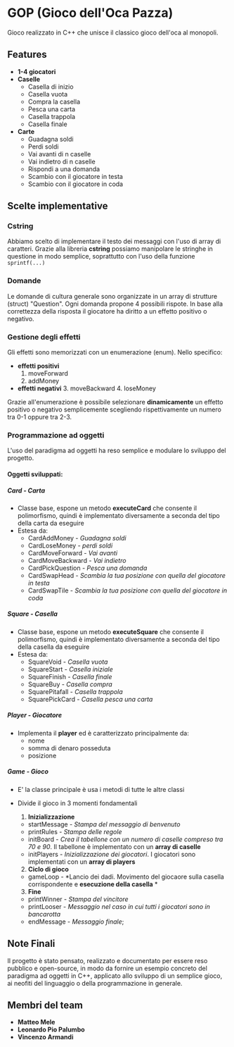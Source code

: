 # GOP (Gioco dell'Oca Pazza)

Gioco realizzato in C++ che unisce il classico gioco dell'oca al monopoli.

## Features
- **1-4 giocatori**
- **Caselle**
  - Casella di inizio
  - Casella vuota
  - Compra la casella
  - Pesca una carta
  - Casella trappola
  - Casella finale
- **Carte**
  - Guadagna soldi
  - Perdi soldi
  - Vai avanti di n caselle
  - Vai indietro di n caselle
  - Rispondi a una domanda
  - Scambio con il giocatore in testa
  - Scambio con il giocatore in coda

## Scelte implementative

### Cstring

Abbiamo scelto di implementare il testo dei messaggi con l'uso di array di caratteri. Grazie alla libreria **cstring** possiamo manipolare le stringhe in questione in modo semplice, soprattutto con l'uso della funzione  `sprintf(...)`

### Domande

Le domande di cultura generale sono organizzate in un array di strutture (struct) "Question".
Ogni domanda propone 4 possibili rispote. In base alla correttezza della risposta il giocatore ha diritto a un effetto positivo o negativo.

### Gestione degli effetti

Gli effetti sono memorizzati con un enumerazione (enum). Nello specifico:
- **effetti positivi**
  1. moveForward
  2. addMoney
- **effetti negativi**
  3. moveBackward
  4. loseMoney

Grazie all'enumerazione è possibile selezionare **dinamicamente** un effetto positivo o negativo semplicemente scegliendo rispettivamente un numero tra 0-1 oppure tra 2-3.

### Programmazione ad oggetti

L'uso del paradigma ad oggetti ha reso semplice e modulare lo sviluppo del progetto.

#### Oggetti sviluppati:

##### Card - *Carta*

- Classe base, espone un metodo **executeCard** che consente il polimorfismo, quindi è implementato diversamente a seconda del tipo della carta da eseguire
- Estesa da:
  - CardAddMoney - *Guadagna soldi*
  - CardLoseMoney - *perdi soldi*
  - CardMoveForward - *Vai avanti*
  - CardMoveBackward - *Vai indietro*
  - CardPickQuestion - *Pesca una domanda*
  - CardSwapHead - *Scambia la tua posizione con quella del giocatore in testa*
  - CardSwapTile - *Scambia la tua posizione con quella del giocatore in coda*

#####  Square - *Casella*
- Classe base, espone un metodo **executeSquare** che consente il polimorfismo, quindi è implementato diversamente a seconda del tipo della casella da eseguire
- Estesa da:
  - SquareVoid - *Casella vuota*
  - SquareStart - *Casella iniziale*
  - SquareFinish - *Casella finale*
  - SquareBuy - *Casella compra*
  - SquarePitafall - *Casella trappola*
  - SquarePickCard - *Casella pesca una carta*

##### Player - *Giocatore*
- Implementa il **player** ed è caratterizzato principalmente da:
  - nome
  - somma di denaro posseduta
  - posizione

##### Game - *Gioco*
- E' la classe principale è usa i metodi di tutte le altre classi
- Divide il gioco in 3 momenti fondamentali
  1. **Inizializzazione**
  	- startMessage - *Stampa del messaggio di benvenuto*
  	- printRules - *Stampa delle regole*
  	- initBoard - *Crea il tabellone con un numero di caselle compreso tra 70 e 90*. Il tabellone è implementato con un **array di caselle**
  	- initPlayers - *Inizializzazione dei giocatori*. I giocatori sono implementati con un **array di players**

  2. **Ciclo di gioco**
  	- gameLoop - *Lancio dei dadi. Movimento del giocaore sulla casella corrispondente e **esecuzione della casella** *

  3. **Fine**
  	- printWinner - *Stampa del vincitore*
  	- printLooser - *Messaggio nel caso in cui tutti i giocatori sono in bancarotta*
  	- endMessage - *Messaggio finale*;

## Note Finali
Il progetto è stato pensato, realizzato e documentato per essere reso pubblico e open-source, in modo da fornire un esempio concreto del paradigma ad oggetti in C++, applicato allo sviluppo di un semplice gioco, ai neofiti del linguaggio o della programmazione in generale.

## Membri del team
  - **Matteo Mele**
  - **Leonardo Pio Palumbo**
  - **Vincenzo Armandi**
